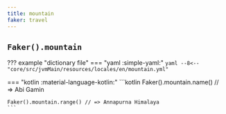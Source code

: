 ```yaml
---
title: mountain
faker: travel
---
```


## `Faker().mountain`

??? example "dictionary file"
    === "yaml :simple-yaml:"
        ```yaml
        --8<-- "core/src/jvmMain/resources/locales/en/mountain.yml"
        ```

=== "kotlin :material-language-kotlin:"
    ```kotlin
    Faker().mountain.name() // => Abi Gamin

    Faker().mountain.range() // => Annapurna Himalaya
    ```
